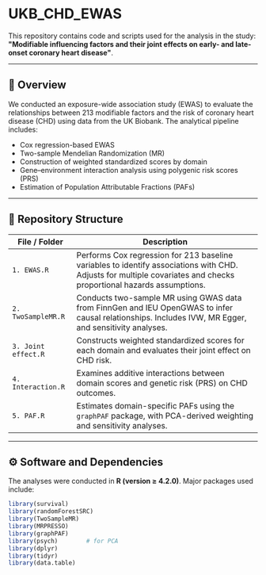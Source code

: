 # UKB_CHD_EWAS

This repository contains code and scripts used for the analysis in the study:  
**"Modifiable influencing factors and their joint effects on early- and late-onset coronary heart disease"**.

---

## 📌 Overview

We conducted an exposure-wide association study (EWAS) to evaluate the relationships between 213 modifiable factors and the risk of coronary heart disease (CHD) using data from the UK Biobank. The analytical pipeline includes:

- Cox regression-based EWAS
- Two-sample Mendelian Randomization (MR)
- Construction of weighted standardized scores by domain
- Gene–environment interaction analysis using polygenic risk scores (PRS)
- Estimation of Population Attributable Fractions (PAFs)

---

## 📂 Repository Structure

| File / Folder         | Description |
|-----------------------|-------------|
| `1. EWAS.R`           | Performs Cox regression for 213 baseline variables to identify associations with CHD. Adjusts for multiple covariates and checks proportional hazards assumptions. |
| `2. TwoSampleMR.R`    | Conducts two-sample MR using GWAS data from FinnGen and IEU OpenGWAS to infer causal relationships. Includes IVW, MR Egger, and sensitivity analyses. |
| `3. Joint effect.R`   | Constructs weighted standardized scores for each domain and evaluates their joint effect on CHD risk. |
| `4. Interaction.R`    | Examines additive interactions between domain scores and genetic risk (PRS) on CHD outcomes. |
| `5. PAF.R`            | Estimates domain-specific PAFs using the `graphPAF` package, with PCA-derived weighting and sensitivity analyses. |

---

## ⚙️ Software and Dependencies

The analyses were conducted in **R (version ≥ 4.2.0)**. Major packages used include:

```r
library(survival)
library(randomForestSRC)
library(TwoSampleMR)
library(MRPRESSO)
library(graphPAF)
library(psych)        # for PCA
library(dplyr)
library(tidyr)
library(data.table)
